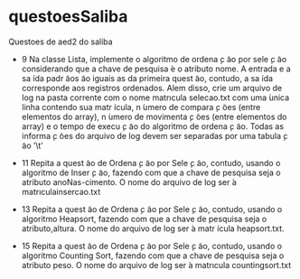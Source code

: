 # questoesSaliba
Questoes de aed2 do saliba 

* 9
Na classe Lista, implemente o algoritmo de ordena ̧c ̃ao por sele ̧c ̃ao considerando que a chave de pesquisa ́e o atributo nome. A entrada e a sa ́ıda padr ̃aos ̃ao iguais as da primeira quest ̃ao, contudo, a sa ́ıda corresponde aos registros ordenados. Alem disso, crie um arquivo de log na pasta corrente com o nome matrıcula selecao.txt com uma ́unica linha contendo sua matr ́ıcula, n ́umero de compara ̧c ̃oes (entre elementos do array), n ́umero de movimenta ̧c ̃oes (entre elementos do array) e o tempo de execu ̧c ̃ao do algoritmo de ordena ̧c ̃ao. Todas as informa ̧c ̃oes do arquivo de log devem ser separadas por uma tabula ̧c ̃ao ’\t’

* 11  Repita a quest ̃ao de Ordena ̧c ̃ao por Sele ̧c ̃ao, contudo,
usando o algoritmo de Inser ̧c ̃ao, fazendo com que a chave de pesquisa seja o atributo anoNas-cimento. O nome do arquivo de log ser ́a matrıculainsercao.txt

* 13 Repita a quest ̃ao de Ordena ̧c ̃ao por Sele ̧c ̃ao, contudo, usando o algoritmo
Heapsort, fazendo com que a chave de pesquisa seja o atributo,altura. O nome do arquivo de log ser ́a matr ́ıcula heapsort.txt.

* 15 Repita a quest ̃ao de Ordena ̧c ̃ao por Sele ̧c ̃ao, contudo, usando o algoritmo Counting Sort, fazendo com que a chave de pesquisa seja o atributo peso. O nome do arquivo de log ser ́a matrıcula countingsort.txt
